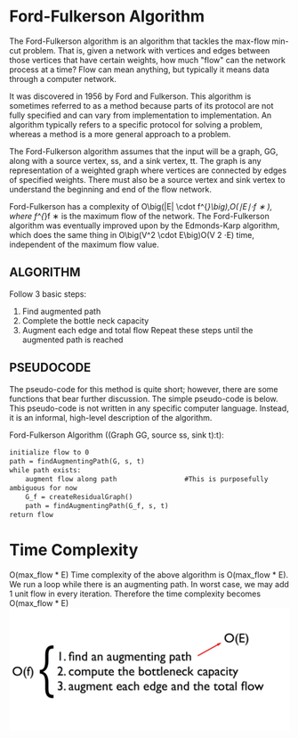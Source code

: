 # Ford-Fulkerson Algorithm

The Ford-Fulkerson algorithm is an algorithm that tackles the max-flow min-cut problem. That is, given a network with vertices and edges between those vertices that have certain weights, how much "flow" can the network process at a time? Flow can mean anything, but typically it means data through a computer network.

It was discovered in 1956 by Ford and Fulkerson. This algorithm is sometimes referred to as a method because parts of its protocol are not fully specified and can vary from implementation to implementation. An algorithm typically refers to a specific protocol for solving a problem, whereas a method is a more general approach to a problem.

The Ford-Fulkerson algorithm assumes that the input will be a graph, GG, along with a source vertex, ss, and a sink vertex, tt. The graph is any representation of a weighted graph where vertices are connected by edges of specified weights. There must also be a source vertex and sink vertex to understand the beginning and end of the flow network.

Ford-Fulkerson has a complexity of O\big(|E| \cdot f^{*}\big),O(∣E∣⋅f 
∗
 ), where f^{*}f 
∗
  is the maximum flow of the network. The Ford-Fulkerson algorithm was eventually improved upon by the Edmonds-Karp algorithm, which does the same thing in O\big(V^2 \cdot E\big)O(V 
2
 ⋅E) time, independent of the maximum flow value.

## ALGORITHM
Follow 3 basic steps:
1. Find augmented path
2. Complete the bottle neck capacity
3. Augment each edge and total flow
Repeat these steps until the augmented path is reached

## PSEUDOCODE

The pseudo-code for this method is quite short; however, there are some functions that bear further discussion. The simple pseudo-code is below.
This pseudo-code is not written in any specific computer language. Instead, it is an informal, high-level description of the algorithm.

Ford-Fulkerson Algorithm ((Graph GG, source ss, sink t):t):
```
initialize flow to 0
path = findAugmentingPath(G, s, t)
while path exists:
    augment flow along path                 #This is purposefully ambiguous for now
    G_f = createResidualGraph()
    path = findAugmentingPath(G_f, s, t)
return flow
```

# Time Complexity
O(max_flow * E)
Time complexity of the above algorithm is O(max_flow * E). We run a loop while there is an augmenting path. In worst case, we may add 1 unit flow in every iteration. Therefore the time complexity becomes O(max_flow * E)
![tc](https://github.com/syedareehaquasar/hello-world/blob/master/h.PNG)


